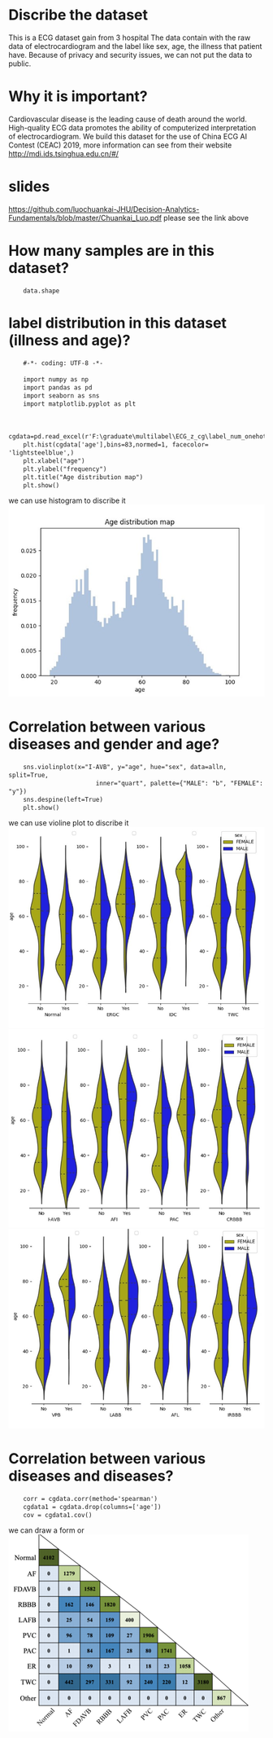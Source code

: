 # Discribe the dataset
This is a ECG dataset gain from 3 hospital
The data contain with the raw data of electrocardiogram and the label like sex, age, the illness that patient have.
Because of privacy and security issues, we can not put the data to public.
# Why it is important?
Cardiovascular disease is the leading cause of death around the world. High-quality ECG data promotes the ability of computerized interpretation of electrocardiogram. We build this dataset for the use of China ECG AI Contest (CEAC) 2019, more information can see from their website http://mdi.ids.tsinghua.edu.cn/#/
# slides
https://github.com/luochuankai-JHU/Decision-Analytics-Fundamentals/blob/master/Chuankai_Luo.pdf
please see the link above
# How many samples are in this dataset?
		data.shape
		
# label distribution in this dataset (illness and age)?


		#-*- coding: UTF-8 -*-

		import numpy as np
		import pandas as pd 
		import seaborn as sns
		import matplotlib.pyplot as plt


		cgdata=pd.read_excel(r'F:\graduate\multilabel\ECG_z_cg\label_num_onehot.xlsx',sheet_name='Sheet2')
		plt.hist(cgdata['age'],bins=83,normed=1, facecolor= 'lightsteelblue',)
		plt.xlabel("age")
		plt.ylabel("frequency")
		plt.title("Age distribution map")
		plt.show()
we can use histogram to discribe it	
![image](https://github.com/luochuankai-JHU/Decision-Analytics-Fundamentals/blob/master/image/agedistribution.jpg)
		
# Correlation between various diseases and gender and age?	

		sns.violinplot(x="I-AVB", y="age", hue="sex", data=alln, split=True,
							inner="quart", palette={"MALE": "b", "FEMALE": "y"}) 
		sns.despine(left=True)
		plt.show()
we can use violine plot to discribe it
![image](https://github.com/luochuankai-JHU/Decision-Analytics-Fundamentals/blob/master/image/disease1.jpg)
![image](https://github.com/luochuankai-JHU/Decision-Analytics-Fundamentals/blob/master/image/disease2.jpg)
![image](https://github.com/luochuankai-JHU/Decision-Analytics-Fundamentals/blob/master/image/disease3.jpg)
# Correlation between various diseases and diseases?

		corr = cgdata.corr(method='spearman')  
		cgdata1 = cgdata.drop(columns=['age'])
		cov = cgdata1.cov() 
we can draw a form
or ![image](https://github.com/luochuankai-JHU/Decision-Analytics-Fundamentals/blob/master/image/corr.png)
